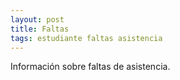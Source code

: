 ```yaml
---
layout: post
title: Faltas
tags: estudiante faltas asistencia
---
```


Información sobre faltas de asistencia.
